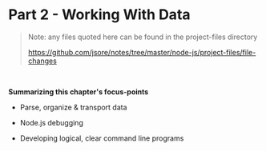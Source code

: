 # Part 2 - Working With Data


> Note: any files quoted here can be found in the project-files directory
>
> https://github.com/jsore/notes/tree/master/node-js/project-files/file-changes

<br>

<b>Summarizing this chapter's focus-points</b>
- Parse, organize & transport data

- Node.js debugging

- Developing logical, clear command line programs